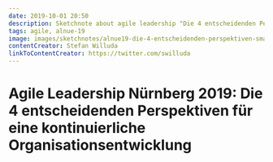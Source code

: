 ```yaml
---
date: 2019-10-01 20:50
description: Sketchnote about agile leadership "Die 4 entscheidenden Perspektiven für eine kontinuierliche Organisationsentwicklung"
tags: agile, alnue-19
image: images/sketchnotes/alnue19-die-4-entscheidenden-perspektiven-small.jpg
contentCreator: Stefan Willuda
linkToContentCreator: https://twitter.com/swilluda
---
```


# Agile Leadership Nürnberg 2019: Die 4 entscheidenden Perspektiven für eine kontinuierliche Organisationsentwicklung
